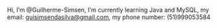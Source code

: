 Hi, I’m @Guilherme-Simsen, 
I’m currently learning Java and MySQL, 
my email: guisimsendasilva@gmail.com, 
my phone number: (51)999053584

<!---
Guilherme-Simsen/Guilherme-Simsen is a ✨ special ✨ repository because its `README.md` (this file) appears on your GitHub profile.
You can click the Preview link to take a look at your changes.
--->
